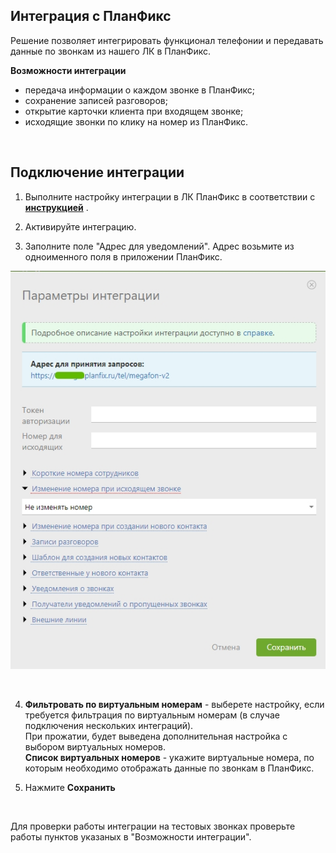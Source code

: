 ## Интеграция с ПланФикс  <br />

Решение позволяет интегрировать функционал телефонии и  передавать данные по звонкам из нашего ЛК в ПланФикс.   <br />

**Возможности интеграции**  <br />
- передача информации о каждом звонке в ПланФикс;  
- сохранение записей разговоров;  
- открытие карточки клиента при входящем звонке;  
- исходящие звонки по клику на номер из ПланФикс. <br />
<br />

## Подключение интеграции  <br />

1. Выполните настройку интеграции в ЛК ПланФикс в соответствии с  **[инструкцией](https://planfix.com/ru/help/%D0%98%D0%BD%D1%82%D0%B5%D0%B3%D1%80%D0%B0%D1%86%D0%B8%D1%8F_%D1%81_%D0%9C%D0%B5%D0%B3%D0%B0%D1%84%D0%BE%D0%BD_2.0)** . <br />


2. Активируйте интеграцию.  <br />
3. Заполните поле "Адрес для уведомлений". Адрес возьмите из одноименного поля в приложении ПланФикс. <br />

![image](planfix.jpg)

<br />

4. **Фильтровать по виртуальным номерам** - выберете настройку, если требуется фильтрация по виртуальным номерам (в случае подключения нескольких интеграций). <br />
При прожатии, будет выведена дополнительная настройка с выбором виртуальных номеров. <br />
**Список виртуальных номеров** - укажите виртуальные номера, по которым необходимо отображать данные по звонкам в ПланФикс. <br />

5. Нажмите **Сохранить** <br />
<br />

Для проверки работы интеграции на тестовых звонках проверьте работы пунктов указаных в "Возможности интеграции".  

